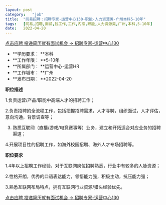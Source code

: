 ```yaml
---
layout:	post
category:	"job"
title:	"网易招聘：招聘专家-运营中心130-职能-人力资源类-广州本科5-10年"
tags:	[网易,招聘,面试,找工作,工作,内推,职能,人力资源类,广州,本科,5-10年]
date:	2022-04-20
---
```


[点击应聘 投递简历就有面试机会 ->  招聘专家-运营中心130](http://mobile.bole.netease.com/bole/boleDetail?id=17239&employeeId=346f03c3cda5f04c&key=all)



- **学历要求： **本科
- **工作年限： **5-10年
- **所属部门： **运营中心-运营HR
- **工作城市： **广州
- **发布日期： **2022-04-20



**职位描述**

1.负责运营/产品/职能中高端人才的招聘工作；

2.负责招聘的全流程工作，包括把握招聘需求，人才寻聘，组织面试，人才评估，意向沟通，背景调查等； 

3. 熟悉互联网（直播/游戏/电竞赛事等）业务，建立和开拓适合对应业务的招聘渠道；

4.开展项目性的招聘工作，如海外校园招聘、海外人才专场招聘等。



**职位要求**

1.4年以上招聘工作经验，对于互联网岗位招聘熟悉，行业中有较多的人脉资源；  

2.性格开朗，优秀的口语表达能力，领悟能力强，积极主动，抗压能力强； 

3.熟悉互联网布局特点，拥有互联网行业资源/猎头经验优先。



[点击应聘 投递简历就有面试机会 ->  招聘专家-运营中心130](http://mobile.bole.netease.com/bole/boleDetail?id=17239&employeeId=346f03c3cda5f04c&key=all)